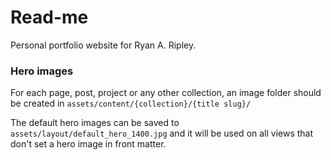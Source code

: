 # Read-me

Personal portfolio website for Ryan A. Ripley.

### Hero images

For each page, post, project or any other collection, an image folder should be created in `assets/content/{collection}/{title slug}/`

The default hero images can be saved to `assets/layout/default_hero_1400.jpg` and it will be used on all views that don't set a hero image in front matter.